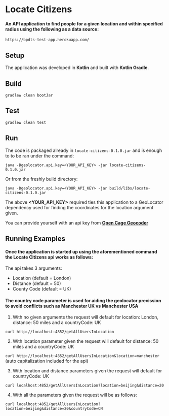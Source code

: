 # Locate Citizens

 #### An API application to find people for a given location and within specified radius using the following as a data source:
 `https://bpdts-test-app.herokuapp.com/`
 
## Setup

The application was developed in <b>Kotlin</b> and built with <b>Kotlin Gradle</b>. 

## Build
`gradlew clean bootJar`

## Test
`gradlew clean test`

## Run
The code is packaged already in `locate-citizens-0.1.0.jar` and is enough to to be ran under the command:

`java -Dgeolocator.api.key=<YOUR_API_KEY> -jar locate-citizens-0.1.0.jar`

Or from the freshly build directory:

`java -Dgeolocator.api.key=<YOUR_API_KEY> -jar build/libs/locate-citizens-0.1.0.jar`

The above <b><YOUR_API_KEY></b> required ties this application to a GeoLocator dependency used for finding the coordinates for the location argument given.

You can provide yourself with an api key from <b>[Open Cage Geocoder](https://opencagedata.com/api)</b>

## Running Examples

#### Once the application is started up using the aforementioned command the Locate Citizens api works as follows:

The api takes 3 arguments:
- Location (default = London)
- Distance (default = 50)
- County Code (default = UK)

#### The country code parameter is used for aiding the geolocator precission to avoid conflicts such as Manchester <b>UK</b> vs Manchester <b>USA</b>

1. With no given arguments the request will default for location: London, distance: 50 miles and a countryCode: UK

`curl http://localhost:4852/getAllUsersInLocation`

2. With location parameter given the request will default for distance: 50 miles and a countryCode: UK

`curl http://localhost:4852/getAllUsersInLocation&location=manchester` (auto capitalization included for the api)

3. With location and distance parameters given the request will default for countryCode: UK

`curl localhost:4852/getAllUsersInLocation?location=beijing&distance=20`

4. With all the parameters given the request will be as follows:

`curl localhost:4852/getAllUsersInLocation?location=beijing&distance=20&countryCode=CN`
